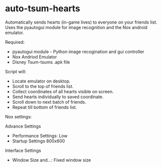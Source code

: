 # auto-tsum-hearts

Automatically sends hearts (in-game lives) to everyone on your friends list. Uses the pyautogui module for image recognition and the Nox android emulator.

Required:
* pyautogui module - Python image recogination and gui controller
* Nox Andriod Emulator
* Disney Tsum-tsums .apk file

Script will:
*	Locate emulator on desktop.
*	Scroll to the top of friends list.
*	Collect coordinates of all hearts visible on screen.
*	Send hearts individually to saved coordinate.
*	Scroll down to next batch of friends.
*	Repeat till bottom of friends list.


Nox settings:

Advance Settings

- Performance Settings:	Low
- Startup Settings	800x600

Interface Settings

- Window Size and...:	Fixed window size
